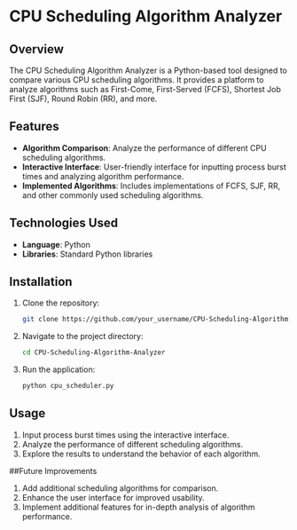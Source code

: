 # CPU Scheduling Algorithm Analyzer


## Overview

The CPU Scheduling Algorithm Analyzer is a Python-based tool designed to compare various CPU scheduling algorithms. It provides a platform to analyze algorithms such as First-Come, First-Served (FCFS), Shortest Job First (SJF), Round Robin (RR), and more.

## Features

- **Algorithm Comparison**: Analyze the performance of different CPU scheduling algorithms.
- **Interactive Interface**: User-friendly interface for inputting process burst times and analyzing algorithm performance.
- **Implemented Algorithms**: Includes implementations of FCFS, SJF, RR, and other commonly used scheduling algorithms.

## Technologies Used

- **Language**: Python
- **Libraries**: Standard Python libraries

## Installation

1. Clone the repository:

   ```bash
   git clone https://github.com/your_username/CPU-Scheduling-Algorithm-Analyzer.git

2. Navigate to the project directory:
   
   ```bash
   cd CPU-Scheduling-Algorithm-Analyzer

3. Run the application:

   ```bash
   python cpu_scheduler.py

## Usage

1. Input process burst times using the interactive interface.
2. Analyze the performance of different scheduling algorithms.
3. Explore the results to understand the behavior of each algorithm.

##Future Improvements
1. Add additional scheduling algorithms for comparison.
2. Enhance the user interface for improved usability.
3. Implement additional features for in-depth analysis of algorithm performance.
